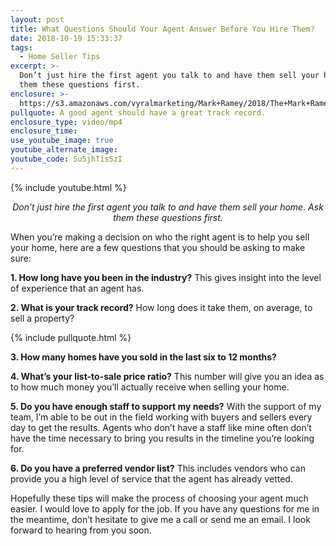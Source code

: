 ```yaml
---
layout: post
title: What Questions Should Your Agent Answer Before You Hire Them?
date: 2018-10-19 15:33:37
tags:
  - Home Seller Tips
excerpt: >-
  Don’t just hire the first agent you talk to and have them sell your home. Ask
  them these questions first.
enclosure: >-
  https://s3.amazonaws.com/vyralmarketing/Mark+Ramey/2018/The+Mark+Ramey+Group-+questions+to+ask+your+agent.mp4
pullquote: A good agent should have a great track record.
enclosure_type: video/mp4
enclosure_time:
use_youtube_image: true
youtube_alternate_image:
youtube_code: Su5jhTis5zI
---
```


{% include youtube.html %}

<p style="text-align: center;"><em>Don’t just hire the first agent you talk to and have them sell your home. Ask them these questions first.</em></p>

When you’re making a decision on who the right agent is to help you sell your home, here are a few questions that you should be asking to make sure:

**1. How long have you been in the industry?** This gives insight into the level of experience that an agent has.

**2. What is your track record?** How long does it take them, on average, to sell a property?

{% include pullquote.html %}

**3. How many homes have you sold in the last six to 12 months?**

**4. What’s your list-to-sale price ratio?** This number will give you an idea as to how much money you’ll actually receive when selling your home.

**5. Do you have enough staff to support my needs?** With the support of my team, I’m able to be out in the field working with buyers and sellers every day to get the results. Agents who don’t have a staff like mine often don’t have the time necessary to bring you results in the timeline you’re looking for.

**6. Do you have a preferred vendor list?** This includes vendors who can provide you a high level of service that the agent has already vetted.

Hopefully these tips will make the process of choosing your agent much easier. I would love to apply for the job. If you have any questions for me in the meantime, don’t hesitate to give me a call or send me an email. I look forward to hearing from you soon.